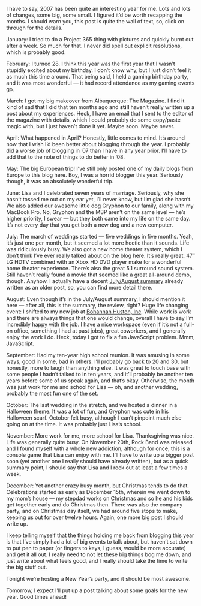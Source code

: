 I have to say, 2007 has been quite an interesting year for me. Lots and lots of changes, some big, some small. I figured it’d be worth recapping the months. I should warn you, this post is quite the wall of text, so, click on through for the details.

January: I tried to do a Project 365 thing with pictures and quickly burnt out after a week. So much for that. I never did spell out explicit resolutions, which is probably good.

February: I turned 28. I think this year was the first year that I wasn’t stupidly excited about my birthday. I don’t know why, but I just didn’t feel it as much this time around. That being said, I held a gaming birthday party, and it was most wonderful — it had record attendance as my gaming events go.

March: I got my big makeover from Albuquerque: The Magazine. I find it kind of sad that I did that ten months ago and **still** haven’t really written up a post about my experiences. Heck, I have an email that I sent to the editor of the magazine with details, which I could probably do some copy/paste magic with, but I just haven’t done it yet. Maybe soon. Maybe never.

April: What happened in April? Honestly, little comes to mind. It’s around now that I wish I’d been better about blogging through the year. I probably did a worse job of blogging in ’07 than I have in any year prior. I’ll have to add that to the note of things to do better in ’08.

May: The big European trip! I’ve still only posted one of my daily blogs from Europe to this blog here. Boy, I was a horrid blogger this year. Seriously though, it was an absolutely wonderful trip.

June: Lisa and I celebrated seven years of marriage. Seriously, why she hasn’t tossed me out on my ear yet, I’ll never know, but I’m glad she hasn’t. We also added our awesome little dog Gryphon to our family, along with my MacBook Pro. No, Gryphon and the MBP aren’t on the same level — he’s higher priority, I swear — but they both came into my life on the same day. It’s not every day that you get both a new dog and a new computer.

July: The march of weddings started — five weddings in five months. Yeah, it’s just one per month, but it seemed a lot more hectic than it sounds. Life was ridiculously busy. We also got a new home theater system, which I don’t think I’ve ever really talked about on the blog here. It’s really great. 47″ LG HDTV combined with an Xbox HD DVD player make for a wonderful home theater experience. There’s also the great 5.1 surround sound system. Still haven’t really found a movie that seemed like a great all-around demo, though. Anyhow. I actually have a decent [July/August summary][1] already written as an older post, so, you can find more detail there.

August: Even though it’s in the July/August summary, I should mention it here — after all, this is the summary, the review, right? Huge life changing event: I shifted to my new job at [Bohannan Huston, Inc][2]. While work is work and there are always things that one would change, overall I have to say I’m incredibly happy with the job. I have a nice workspace (even if it’s not a full-on office, something I had at past jobs), great coworkers, and I generally enjoy the work I do. Heck, today I got to fix a fun JavaScript problem. Mmm, JavaScript.

September: Had my ten-year high school reunion. It was amusing in some ways, good in some, bad in others. I’ll probably go back to 20 and 30, but honestly, more to laugh than anything else. It was great to touch base with some people I hadn’t talked to in ten years, and it’ll probably be another ten years before some of us speak again, and that’s okay. Otherwise, the month was just work for me and school for Lisa — oh, and another wedding, probably the most fun one of the set.

October: The last wedding in the stretch, and we hosted a dinner in a Halloween theme. It was a lot of fun, and Gryphon was cute in his Halloween scarf. October felt busy, although I can’t pinpoint much else going on at the time. It was probably just Lisa’s school.

November: More work for me, more school for Lisa. Thanksgiving was nice. Life was generally quite busy. On November 20th, Rock Band was released and I found myself with a whole new addiction, although for once, this is a console game that Lisa can enjoy with me. I’ll have to write up a bigger post soon (yet another one I really should have already written), but as a quick summary point, I should say that Lisa and I rock out at least a few times a week.

December: Yet another crazy busy month, but Christmas tends to do that. Celebrations started as early as December 15th, wherein we went down to my mom’s house — my stepdad works on Christmas and so he and his kids get together early and do Christmas then. There was also the company party, and on Christmas day itself, we had around five stops to make, keeping us out for over twelve hours. Again, one more big post I should write up.

I keep telling myself that the things holding me back from blogging this year is that I’ve simply had a lot of big events to talk about, but haven’t sat down to put pen to paper (or fingers to keys, I guess, would be more accurate) and get it all out. I really need to not let these big things bog me down, and just write about what feels good, and I really should take the time to write the big stuff out.

Tonight we’re hosting a New Year’s party, and it should be most awesome.

Tomorrow, I expect I’ll put up a post talking about some goals for the new year. Good times ahead!

 [1]: http://www.randomthink.net/blog/2007/08/31/julyaugust-summary
 [2]: http://www.bhinc.com/